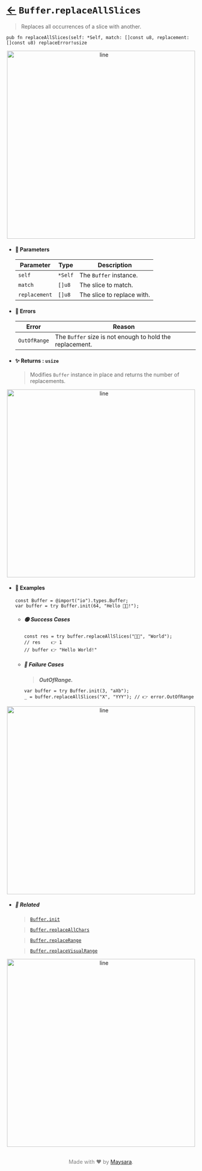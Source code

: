 # [←](../Buffer.md) `Buffer`.`replaceAllSlices`

> Replaces all occurrences of a slice with another.

```zig
pub fn replaceAllSlices(self: *Self, match: []const u8, replacement: []const u8) replaceError!usize
```


<div align="center">
<img src="https://raw.githubusercontent.com/maysara-elshewehy/io-bench/refs/heads/main/dist/img/md/line.png" alt="line" style="width:500px;"/>
</div>

- #### 🧩 Parameters

    | Parameter     | Type    | Description                |
    | ------------- | ------- | -------------------------- |
    | `self`        | `*Self` | The `Buffer` instance.     |
    | `match`       | `[]u8`  | The slice to match.        |
    | `replacement` | `[]u8`  | The slice to replace with. |

- #### 🚫 Errors

    | Error        | Reason                                                   |
    | ------------ | -------------------------------------------------------- |
    | `OutOfRange` | The `Buffer` size is not enough to hold the replacement. |

- #### ✨ Returns : `usize`

    > Modifies `Buffer` instance in place and returns the number of replacements.

<div align="center">
<img src="https://raw.githubusercontent.com/maysara-elshewehy/io-bench/refs/heads/main/dist/img/md/line.png" alt="line" style="width:500px;"/>
</div>

- #### 🧪 Examples

    ```zig
    const Buffer = @import("io").types.Buffer;
    var buffer = try Buffer.init(64, "Hello 👨‍🏭!");
    ```

    - ##### 🟢 Success Cases

        ```zig
        const res = try buffer.replaceAllSlices("👨‍🏭", "World");
        // res    👉 1
        // buffer 👉 "Hello World!"
        ```

    - ##### 🔴 Failure Cases

        > **_OutOfRange._**

        ```zig
        var buffer = try Buffer.init(3, "aXb");
        _ = buffer.replaceAllSlices("X", "YYY"); // 👉 error.OutOfRange
        ```

<div align="center">
<img src="https://raw.githubusercontent.com/maysara-elshewehy/io-bench/refs/heads/main/dist/img/md/line.png" alt="line" style="width:500px;"/>
</div>

- ##### 🔗 Related

  > [`Buffer.init`](./init.md)

  > [`Buffer.replaceAllChars`](./replaceAllChars.md)

  > [`Buffer.replaceRange`](./replaceRange.md)

  > [`Buffer.replaceVisualRange`](./replaceVisualRange.md)

<div align="center">
<img src="https://raw.githubusercontent.com/maysara-elshewehy/io-bench/refs/heads/main/dist/img/md/line.png" alt="line" style="width:500px;"/>
</div>

<p align="center" style="color:grey;"><br />Made with ❤️ by <a href="http://github.com/maysara-elshewehy" target="blank">Maysara</a>.</p>
